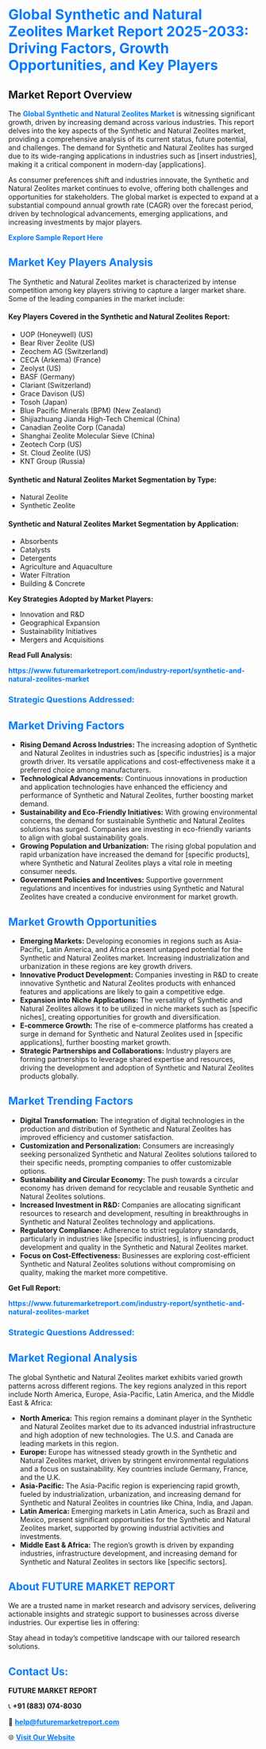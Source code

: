 <h1 style="color: #007BFF;">Global Synthetic and Natural Zeolites Market Report 2025-2033: Driving Factors, Growth Opportunities, and Key Players</h1>

<section id="overview">
<h2>Market Report Overview</h2>
<p>The <a href="https://www.futuremarketreport.com/industry-report/synthetic-and-natural-zeolites-market" style="color: #007BFF; text-decoration: none;"><strong>Global Synthetic and Natural Zeolites Market</strong></a> is witnessing significant growth, driven by increasing demand across various industries. This report delves into the key aspects of the Synthetic and Natural Zeolites market, providing a comprehensive analysis of its current status, future potential, and challenges. The demand for Synthetic and Natural Zeolites has surged due to its wide-ranging applications in industries such as [insert industries], making it a critical component in modern-day [applications].</p>
<p>As consumer preferences shift and industries innovate, the Synthetic and Natural Zeolites market continues to evolve, offering both challenges and opportunities for stakeholders. The global market is expected to expand at a substantial compound annual growth rate (CAGR) over the forecast period, driven by technological advancements, emerging applications, and increasing investments by major players.</p>
</section>

<section id="overview">
<p><a href="https://www.futuremarketreport.com/request-sample/reportId=114709" style="color: #007BFF; text-decoration: none;"><strong>Explore Sample Report Here</strong></a></p>
</section>

<section id="key-players">
<h2 style="color: #007BFF;">Market Key Players Analysis</h2>
<p>The Synthetic and Natural Zeolites market is characterized by intense competition among key players striving to capture a larger market share. Some of the leading companies in the market include:</p>
<h4>Key Players Covered in the Synthetic and Natural Zeolites Report:</h4>
<ul><li>UOP (Honeywell) (US)</li><li>Bear River Zeolite (US)</li><li>Zeochem AG (Switzerland)</li><li>CECA (Arkema) (France)</li><li>Zeolyst (US)</li><li>BASF (Germany)</li><li>Clariant (Switzerland)</li><li>Grace Davison (US)</li><li>Tosoh (Japan)</li><li>Blue Pacific Minerals (BPM) (New Zealand)</li><li>Shijiazhuang Jianda High-Tech Chemical (China)</li><li>Canadian Zeolite Corp (Canada)</li><li>Shanghai Zeolite Molecular Sieve (China)</li><li>Zeotech Corp (US)</li><li>St. Cloud Zeolite (US)</li><li>KNT Group (Russia)</li></ul>
<h4>Synthetic and Natural Zeolites Market Segmentation by Type:</h4>
<ul><li>Natural Zeolite</li><li>Synthetic Zeolite</li></ul>

<h4>Synthetic and Natural Zeolites Market Segmentation by Application:</h4>
<ul><li>Absorbents</li><li>Catalysts</li><li>Detergents</li><li>Agriculture and Aquaculture</li><li>Water Filtration</li><li>Building &amp; Concrete</li></ul>
<p><strong>Key Strategies Adopted by Market Players:</strong></p>
<ul>
<li>Innovation and R&D</li>
<li>Geographical Expansion</li>
<li>Sustainability Initiatives</li>
<li>Mergers and Acquisitions</li>
</ul>
</section>

<section>
<p><strong>Read Full Analysis: </strong></p><a href="https://www.futuremarketreport.com/industry-report/synthetic-and-natural-zeolites-market" style="color: #007BFF; text-decoration: none;"><strong>https://www.futuremarketreport.com/industry-report/synthetic-and-natural-zeolites-market</strong></a>
<h3 style="color: #007BFF;">Strategic Questions Addressed:</h3>
</section>

<section id="driving-factors">
<h2 style="color: #007BFF;">Market Driving Factors</h2>
<ul>
<li><strong>Rising Demand Across Industries:</strong> The increasing adoption of Synthetic and Natural Zeolites in industries such as [specific industries] is a major growth driver. Its versatile applications and cost-effectiveness make it a preferred choice among manufacturers.</li>
<li><strong>Technological Advancements:</strong> Continuous innovations in production and application technologies have enhanced the efficiency and performance of Synthetic and Natural Zeolites, further boosting market demand.</li>
<li><strong>Sustainability and Eco-Friendly Initiatives:</strong> With growing environmental concerns, the demand for sustainable Synthetic and Natural Zeolites solutions has surged. Companies are investing in eco-friendly variants to align with global sustainability goals.</li>
<li><strong>Growing Population and Urbanization:</strong> The rising global population and rapid urbanization have increased the demand for [specific products], where Synthetic and Natural Zeolites plays a vital role in meeting consumer needs.</li>
<li><strong>Government Policies and Incentives:</strong> Supportive government regulations and incentives for industries using Synthetic and Natural Zeolites have created a conducive environment for market growth.</li>
</ul>
</section>

<section id="growth-opportunities">
<h2 style="color: #007BFF;">Market Growth Opportunities</h2>
<ul>
<li><strong>Emerging Markets:</strong> Developing economies in regions such as Asia-Pacific, Latin America, and Africa present untapped potential for the Synthetic and Natural Zeolites market. Increasing industrialization and urbanization in these regions are key growth drivers.</li>
<li><strong>Innovative Product Development:</strong> Companies investing in R&D to create innovative Synthetic and Natural Zeolites products with enhanced features and applications are likely to gain a competitive edge.</li>
<li><strong>Expansion into Niche Applications:</strong> The versatility of Synthetic and Natural Zeolites allows it to be utilized in niche markets such as [specific niches], creating opportunities for growth and diversification.</li>
<li><strong>E-commerce Growth:</strong> The rise of e-commerce platforms has created a surge in demand for Synthetic and Natural Zeolites used in [specific applications], further boosting market growth.</li>
<li><strong>Strategic Partnerships and Collaborations:</strong> Industry players are forming partnerships to leverage shared expertise and resources, driving the development and adoption of Synthetic and Natural Zeolites products globally.</li>
</ul>
</section>

<section id="trending-factors">
<h2 style="color: #007BFF;">Market Trending Factors</h2>
<ul>
<li><strong>Digital Transformation:</strong> The integration of digital technologies in the production and distribution of Synthetic and Natural Zeolites has improved efficiency and customer satisfaction.</li>
<li><strong>Customization and Personalization:</strong> Consumers are increasingly seeking personalized Synthetic and Natural Zeolites solutions tailored to their specific needs, prompting companies to offer customizable options.</li>
<li><strong>Sustainability and Circular Economy:</strong> The push towards a circular economy has driven demand for recyclable and reusable Synthetic and Natural Zeolites solutions.</li>
<li><strong>Increased Investment in R&D:</strong> Companies are allocating significant resources to research and development, resulting in breakthroughs in Synthetic and Natural Zeolites technology and applications.</li>
<li><strong>Regulatory Compliance:</strong> Adherence to strict regulatory standards, particularly in industries like [specific industries], is influencing product development and quality in the Synthetic and Natural Zeolites market.</li>
<li><strong>Focus on Cost-Effectiveness:</strong> Businesses are exploring cost-efficient Synthetic and Natural Zeolites solutions without compromising on quality, making the market more competitive.</li>
</ul>
</section>

<section>
<p><strong>Get Full Report: </strong></p><a href="https://www.futuremarketreport.com/industry-report/synthetic-and-natural-zeolites-market" style="color: #007BFF; text-decoration: none;"><strong>https://www.futuremarketreport.com/industry-report/synthetic-and-natural-zeolites-market</strong></a>
<h3 style="color: #007BFF;">Strategic Questions Addressed:</h3>
</section>


<section id="regional-analysis">
<h2 style="color: #007BFF;">Market Regional Analysis</h2>
<p>The global Synthetic and Natural Zeolites market exhibits varied growth patterns across different regions. The key regions analyzed in this report include North America, Europe, Asia-Pacific, Latin America, and the Middle East & Africa:</p>
<ul>
<li><strong>North America:</strong> This region remains a dominant player in the Synthetic and Natural Zeolites market due to its advanced industrial infrastructure and high adoption of new technologies. The U.S. and Canada are leading markets in this region.</li>
<li><strong>Europe:</strong> Europe has witnessed steady growth in the Synthetic and Natural Zeolites market, driven by stringent environmental regulations and a focus on sustainability. Key countries include Germany, France, and the U.K.</li>
<li><strong>Asia-Pacific:</strong> The Asia-Pacific region is experiencing rapid growth, fueled by industrialization, urbanization, and increasing demand for Synthetic and Natural Zeolites in countries like China, India, and Japan.</li>
<li><strong>Latin America:</strong> Emerging markets in Latin America, such as Brazil and Mexico, present significant opportunities for the Synthetic and Natural Zeolites market, supported by growing industrial activities and investments.</li>
<li><strong>Middle East & Africa:</strong> The region’s growth is driven by expanding industries, infrastructure development, and increasing demand for Synthetic and Natural Zeolites in sectors like [specific sectors].</li>
</ul>
</section>

<footer>
<h2 style="color: #007BFF;">About FUTURE MARKET REPORT</h2>
<p>We are a trusted name in market research and advisory services, delivering actionable insights and strategic support to businesses across diverse industries. Our expertise lies in offering:</p>

<p>Stay ahead in today’s competitive landscape with our tailored research solutions.</p>

<h2 style="color: #007BFF;">Contact Us:</h2>
<p><strong>FUTURE MARKET REPORT</strong></p>
<p>📞 <strong>+91 (883) 074-8030</strong></p>
<p>📧 <strong><a href="mailto:help@futuremarketreport.com" style="color: #007BFF;">help@futuremarketreport.com</a></strong></p>
<p>🌐 <strong><a href="https://www.futuremarketreport.com/" style="color: #007BFF;">Visit Our Website</a></strong></p>
</footer>